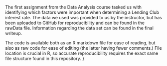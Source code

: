 The first assignment from the Data Analysis course tasked us with identifying which factors were important when determining a Lending Club interest rate. The data we used was provided to us by the instructor, but has been uploaded to GitHub for reproducibility and can be found in the rawData file. Information regarding the data set can be found in the final writeup.


The code is available both as an R markdown file for ease of reading, but also as raw code for ease of editing (the latter having fewer comments.) File location is crucial in R, so accurate reproducibility requires the exact same file structure found in this repository. }